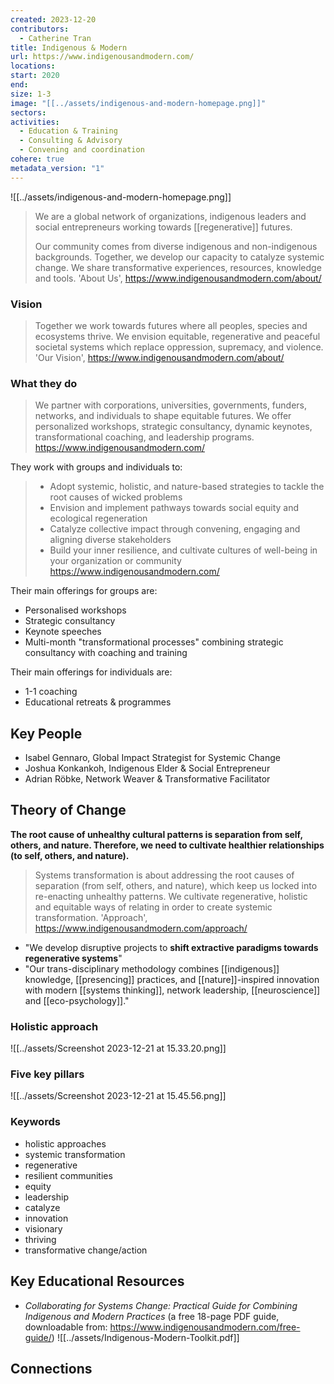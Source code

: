 ```yaml
---
created: 2023-12-20
contributors:
  - Catherine Tran
title: Indigenous & Modern
url: https://www.indigenousandmodern.com/
locations: 
start: 2020
end: 
size: 1-3
image: "[[../assets/indigenous-and-modern-homepage.png]]"
sectors: 
activities:
  - Education & Training
  - Consulting & Advisory
  - Convening and coordination
cohere: true
metadata_version: "1"
---
```

![[../assets/indigenous-and-modern-homepage.png]]

> We are a global network of organizations, indigenous leaders and social entrepreneurs working towards [[regenerative]] futures.
> 
> Our community comes from diverse indigenous and non-indigenous backgrounds. Together, we develop our capacity to catalyze systemic change. We share transformative experiences, resources, knowledge and tools.
'About Us', https://www.indigenousandmodern.com/about/

### Vision

> Together we work towards futures where all peoples, species and ecosystems thrive. We envision equitable, regenerative and peaceful societal systems which replace oppression, supremacy, and violence.
'Our Vision', https://www.indigenousandmodern.com/about/

### What they do

> We partner with corporations, universities, governments, funders, networks, and individuals to shape equitable futures. We offer personalized workshops, strategic consultancy, dynamic keynotes, transformational coaching, and leadership programs.
https://www.indigenousandmodern.com/

They work with groups and individuals to: 
> - Adopt systemic, holistic, and nature-based strategies to tackle the root causes of wicked problems
> - Envision and implement pathways towards social equity and ecological regeneration
> - Catalyze collective impact through convening, engaging and aligning diverse stakeholders
> - Build your inner resilience, and cultivate cultures of well-being in your organization or community
https://www.indigenousandmodern.com/

Their main offerings for groups are:
- Personalised workshops
- Strategic consultancy
- Keynote speeches
- Multi-month "transformational processes" combining strategic consultancy with coaching and training

Their main offerings for individuals are:
- 1-1 coaching
- Educational retreats & programmes

## Key People

- Isabel Gennaro, Global Impact Strategist for Systemic Change
- Joshua Konkankoh, Indigenous Elder & Social Entrepreneur
- Adrian Röbke, Network Weaver & Transformative Facilitator

## Theory of Change

**The root cause of unhealthy cultural patterns is separation from self, others, and nature. Therefore, we need to cultivate healthier relationships (to self, others, and nature).**

> Systems transformation is about addressing the root causes of separation (from self, others, and nature), which keep us locked into re-enacting unhealthy patterns. We cultivate regenerative, holistic and equitable ways of relating in order to create systemic transformation.
'Approach', https://www.indigenousandmodern.com/approach/

- "We develop disruptive projects to **shift extractive paradigms towards regenerative systems**"
- "Our trans-disciplinary methodology combines [[indigenous]] knowledge, [[presencing]] practices, and [[nature]]-inspired innovation with modern [[systems thinking]], network leadership, [[neuroscience]] and [[eco-psychology]]."

### Holistic approach

![[../assets/Screenshot 2023-12-21 at 15.33.20.png]]

### Five key pillars

![[../assets/Screenshot 2023-12-21 at 15.45.56.png]]
### Keywords

- holistic approaches
- systemic transformation
- regenerative
- resilient communities
- equity
- leadership
- catalyze
- innovation
- visionary
- thriving
- transformative change/action

## Key Educational Resources

- *Collaborating for Systems Change: Practical Guide for Combining Indigenous and Modern Practices* (a free 18-page PDF guide, downloadable from: https://www.indigenousandmodern.com/free-guide/) 
![[../assets/Indigenous-Modern-Toolkit.pdf]]

## Connections







